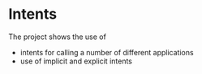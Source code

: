 # Intents
The project shows the use of 
- intents for calling a number of different applications 
- use of implicit and explicit intents

